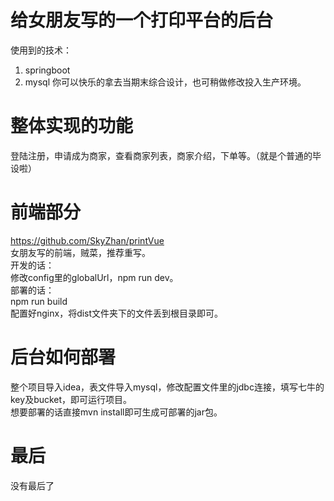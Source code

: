 # 给女朋友写的一个打印平台的后台
使用到的技术：        
1. springboot
2. mysql
你可以快乐的拿去当期末综合设计，也可稍做修改投入生产环境。
# 整体实现的功能
登陆注册，申请成为商家，查看商家列表，商家介绍，下单等。（就是个普通的毕设啦）
# 前端部分
https://github.com/SkyZhan/printVue           
女朋友写的前端，贼菜，推荐重写。                
开发的话：                  
修改config里的globalUrl，npm run dev。              
部署的话：                        
npm run build                
配置好nginx，将dist文件夹下的文件丢到根目录即可。
# 后台如何部署
整个项目导入idea，表文件导入mysql，修改配置文件里的jdbc连接，填写七牛的key及bucket，即可运行项目。       
想要部署的话直接mvn install即可生成可部署的jar包。
# 最后
没有最后了
